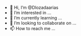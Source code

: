 - 👋 Hi, I’m @Dlozadaarias
- 👀 I’m interested in ...
- 🌱 I’m currently learning ...
- 💞️ I’m looking to collaborate on ...
- 📫 How to reach me ...

<!---
Dlozadaarias/Dlozadaarias is a ✨ special ✨ repository because its `README.md` (this file) appears on your GitHub profile.
You can click the Preview link to take a look at your changes.
--->
